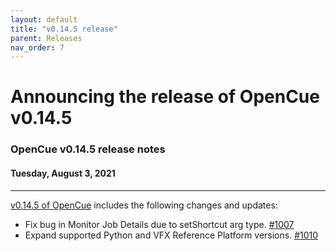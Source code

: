 ```yaml
---
layout: default
title: "v0.14.5 release"
parent: Releases
nav_order: 7
---
```


# Announcing the release of OpenCue v0.14.5

### OpenCue v0.14.5 release notes

#### Tuesday, August 3, 2021

---

[v0.14.5 of OpenCue](https://github.com/AcademySoftwareFoundation/OpenCue/releases/tag/v0.14.5)
includes the following changes and updates:

*   Fix bug in Monitor Job Details due to setShortcut arg type. [#1007](https://github.com/AcademySoftwareFoundation/OpenCue/pull/1007)
*   Expand supported Python and VFX Reference Platform versions. [#1010](https://github.com/AcademySoftwareFoundation/OpenCue/pull/1010)